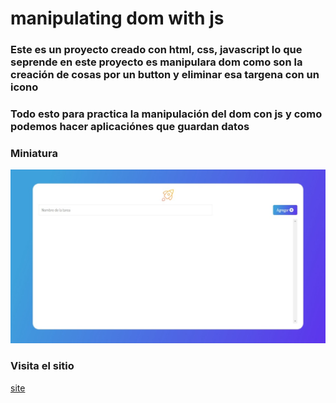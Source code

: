 # manipulating dom with js

### Este es un proyecto creado con html, css, javascript lo que seprende en este proyecto es manipulara dom como son la creación de cosas por un button y eliminar esa targena con un icono 

### Todo esto para practica la manipulación del dom con js y como podemos hacer  aplicaciónes que guardan datos 

### Miniatura 

![manipulando_el_dom_img](./assets/miniatura)

### Visita el sitio 
[site](https://luisangelponcealvarez.github.io/manipulando-dom-con-js/)
